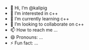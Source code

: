 - 👋 Hi, I’m @kalipig
- 👀 I’m interested in c++
- 🌱 I’m currently learning c++
- 💞️ I’m looking to collaborate on c++
- 📫 How to reach me ...
- 😄 Pronouns: ...
- ⚡ Fun fact: ...

<!---
kalipig/kalipig is a ✨ special ✨ repository because its `README.md` (this file) appears on your GitHub profile.
You can click the Preview link to take a look at your changes.
Usually 
--->
